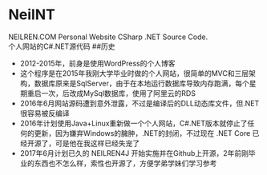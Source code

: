 # NeilNT
NEILREN.COM Personal Website CSharp .NET Source Code. <br/>个人网站的C#.NET源代码
##历史
- 2012-2015年，前身是使用WordPress的个人博客
- 这个程序是在2015年我刚大学毕业时做的个人网站，很简单的MVC和三层架构，数据库原来是SqlServer，由于在本地运行数据库导致内存跑满，每个星期重启一次，后改成MySql数据库，使用了阿里云的RDS
- 2016年6月网站源码遭到意外泄露，不过是编译后的DLL动态库文件，但.NET很容易被反编译
- 2016年计划使用Java+Linux重新做一个个人网站，C#.NET版本就停止了任何的更新，因为嫌弃Windows的臃肿，.NET的封闭，不过现在 .NET Core 已经开源了，可是他在我这样已经失宠了
- 2017年6月计划已久的 NEILREN4J 开始实施并在Github上开源，2年前刚毕业的东西也不怎么样，索性也开源了，方便学弟学妹们学习参考